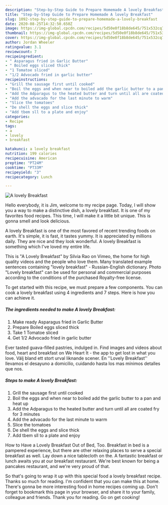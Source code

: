 ```yaml
---
description: "Step-by-Step Guide to Prepare Homemade A lovely Breakfast"
title: "Step-by-Step Guide to Prepare Homemade A lovely Breakfast"
slug: 1092-step-by-step-guide-to-prepare-homemade-a-lovely-breakfast
date: 2020-08-25T14:32:50.650Z
image: https://img-global.cpcdn.com/recipes/5d50e0f18b8de645/751x532cq70/a-lovely-breakfast-recipe-main-photo.jpg
thumbnail: https://img-global.cpcdn.com/recipes/5d50e0f18b8de645/751x532cq70/a-lovely-breakfast-recipe-main-photo.jpg
cover: https://img-global.cpcdn.com/recipes/5d50e0f18b8de645/751x532cq70/a-lovely-breakfast-recipe-main-photo.jpg
author: Jordan Wheeler
ratingvalue: 3.1
reviewcount: 7
recipeingredient:
- " Asparagus fried in Garlic Butter"
- " Boiled eggs sliced thick"
- "1 Tomatoe sliced"
- "1/2 Advocado fried in garlic butter"
recipeinstructions:
- "Grill the sausage first until cooked"
- "Boil the eggs and when near to boiled add the garlic butter to a pan and heat up"
- "Add the Adparagus to the heated butter and turn until all are coated fry for 3 minutes"
- "Add the advacado for the last minute to warm"
- "Slice the tomatoes"
- "De shell the eggs and slice thick"
- "Add tbem sll to a plate and enjoy"
categories:
- Recipe
tags:
- a
- lovely
- breakfast

katakunci: a lovely breakfast 
nutrition: 199 calories
recipecuisine: American
preptime: "PT24M"
cooktime: "PT33M"
recipeyield: "3"
recipecategory: Lunch

---
```



![A lovely Breakfast](https://img-global.cpcdn.com/recipes/5d50e0f18b8de645/751x532cq70/a-lovely-breakfast-recipe-main-photo.jpg)

Hello everybody, it is Jim, welcome to my recipe page. Today, I will show you a way to make a distinctive dish, a lovely breakfast. It is one of my favorites food recipes. This time, I will make it a little bit unique. This is gonna smell and look delicious.

A lovely Breakfast is one of the most favored of recent trending foods on earth. It's simple, it is fast, it tastes yummy. It is appreciated by millions daily. They are nice and they look wonderful. A lovely Breakfast is something which I've loved my entire life.

This is &#34;A Lovely Breakfast&#34; by Silvia Rao on Vimeo, the home for high quality videos and the people who love them. Many translated example sentences containing &#34;lovely breakfast&#34; - Russian-English dictionary. Photo &#34;Lovely breakfast&#34; can be used for personal and commercial purposes according to the conditions of the purchased Royalty-free license.


To get started with this recipe, we must prepare a few components. You can cook a lovely breakfast using 4 ingredients and 7 steps. Here is how you can achieve it.

<!--inarticleads1-->

##### The ingredients needed to make A lovely Breakfast:

1. Make ready  Asparagus fried in Garlic Butter
1. Prepare  Boiled eggs sliced thick
1. Take 1 Tomatoe sliced
1. Get 1/2 Advocado fried in garlic butter


Ever tasted guava-filled pastries, indulged in. Find images and videos about food, heart and breakfast on We Heart It - the app to get lost in what you love. Välj bland ett stort urval liknande scener. En &#39;&#39;Lovely Breakfast&#39;&#39; llevamos el desayuno a domicilio, cuidando hasta los mas mínimos detalles que nos. 

<!--inarticleads2-->

##### Steps to make A lovely Breakfast:

1. Grill the sausage first until cooked
1. Boil the eggs and when near to boiled add the garlic butter to a pan and heat up
1. Add the Adparagus to the heated butter and turn until all are coated fry for 3 minutes
1. Add the advacado for the last minute to warm
1. Slice the tomatoes
1. De shell the eggs and slice thick
1. Add tbem sll to a plate and enjoy


How to Have a Lovely Breakfast Out of Bed, Too. Breakfast in bed is a pampered experience, but there are other relaxing places to serve a special breakfast as well. Lay down a nice tablecloth on the. A fantastic breakfast or lunch awaits you at our breakfast restaurant. We&#39;re best known for being a pancakes restaurant, and we&#39;re very proud of that. 

So that's going to wrap it up with this special food a lovely breakfast recipe. Thanks so much for reading. I'm confident that you can make this at home. There's gonna be more interesting food in home recipes coming up. Don't forget to bookmark this page in your browser, and share it to your family, colleague and friends. Thank you for reading. Go on get cooking!
